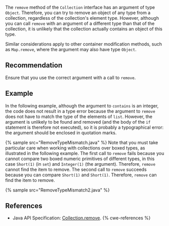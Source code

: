 The `remove` method of the `Collection` interface has an argument of type `Object`. Therefore, you can try to remove an object of any type from a collection, regardless of the collection's element type. However, although you can call `remove` with an argument of a different type than that of the collection, it is unlikely that the collection actually contains an object of this type.

Similar considerations apply to other container modification methods, such as `Map.remove`, where the argument may also have type `Object`.


## Recommendation
Ensure that you use the correct argument with a call to `remove`.


## Example
In the following example, although the argument to `contains` is an integer, the code does not result in a type error because the argument to `remove` does not have to match the type of the elements of `list`. However, the argument is unlikely to be found and removed (and the body of the `if` statement is therefore not executed), so it is probably a typographical error: the argument should be enclosed in quotation marks.

{% sample src="RemoveTypeMismatch.java" %}
Note that you must take particular care when working with collections over boxed types, as illustrated in the following example. The first call to `remove` fails because you cannot compare two boxed numeric primitives of different types, in this case `Short(1)` (in `set`) and `Integer(1)` (the argument). Therefore, `remove` cannot find the item to remove. The second call to `remove` succeeds because you can compare `Short(1)` and `Short(1)`. Therefore, `remove` can find the item to remove.

{% sample src="RemoveTypeMismatch2.java" %}

## References
* Java API Specification: [Collection.remove](https://docs.oracle.com/en/java/javase/11/docs/api/java.base/java/util/Collection.html#remove(java.lang.Object)).
{% cwe-references %}
